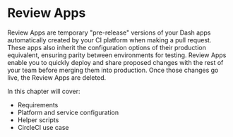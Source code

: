# Review Apps

Review Apps are temporary "pre-release" versions of your Dash apps automatically 
created by your CI platform when making a pull request. These apps also inherit the 
configuration options of their production equivalent,  ensuring parity between 
environments for testing. Review Apps enable you to quickly deploy and share 
proposed changes with the rest of your team before merging them into production. 
Once those changes go live, the Review Apps are deleted. 

In this chapter will cover:

* Requirements
* Platform and service configuration
* Helper scripts
* CircleCI use case
